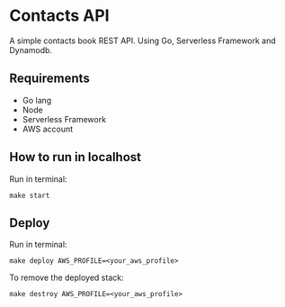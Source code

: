 # Contacts API
A simple contacts book REST API. Using Go, Serverless Framework and Dynamodb.

## Requirements
* Go lang
* Node
* Serverless Framework
* AWS account

## How to run in localhost
Run in terminal:
```
make start
```

## Deploy
Run in terminal:
```
make deploy AWS_PROFILE=<your_aws_profile>
```

To remove the deployed stack:
```
make destroy AWS_PROFILE=<your_aws_profile>
```
